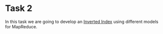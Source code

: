 # Task 2

In this task we are going to develop an [Inverted Index](https://en.wikipedia.org/wiki/Inverted_index) using different models for MapReduce.
